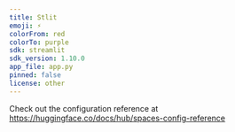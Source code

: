 ```yaml
---
title: Stlit
emoji: ⚡
colorFrom: red
colorTo: purple
sdk: streamlit
sdk_version: 1.10.0
app_file: app.py
pinned: false
license: other
---
```


Check out the configuration reference at https://huggingface.co/docs/hub/spaces-config-reference
